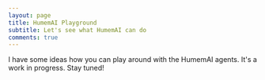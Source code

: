 ```yaml
---
layout: page
title: HumemAI Playground
subtitle: Let's see what HumemAI can do
comments: true
---
```


I have some ideas how you can play around with the HumemAI agents. It's a work in
progress. Stay tuned!
